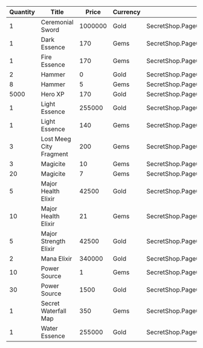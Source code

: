 | Quantity | Title | Price | Currency |  Dev Name |
| -------- | ----- | ----- | -------- |  -------- |
| 1 | Ceremonial Sword | 1000000 | Gold | SecretShop.Page02.CharShard.08 |
| 1 | Dark Essence | 170 | Gems | SecretShop.Page02.Reagent.19 |
| 1 | Fire Essence | 170 | Gems | SecretShop.Page02.Reagent.27 |
| 2 | Hammer | 0 | Gold | SecretShop.Page02.Free.06 |
| 8 | Hammer | 5 | Gems | SecretShop.Page02.Misc.08 |
| 5000 | Hero XP | 170 | Gold | SecretShop.Page02.Misc.06 |
| 1 | Light Essence | 255000 | Gold | SecretShop.Page02.Reagent.08 |
| 1 | Light Essence | 140 | Gems | SecretShop.Page02.UnderworldTrader.12 |
| 3 | Lost Meeg City Fragment | 200 | Gems | SecretShop.Page02.UnderworldTrader.26 |
| 3 | Magicite | 10 | Gems | SecretShop.Page02.Ore.02 |
| 20 | Magicite | 7 | Gems | SecretShop.Page02.UnderworldTrader.01 |
| 5 | Major Health Elixir | 42500 | Gold | SecretShop.Page02.Elixir.01 |
| 10 | Major Health Elixir | 21 | Gems | SecretShop.Page02.UnderworldTrader.03 |
| 5 | Major Strength Elixir | 42500 | Gold | SecretShop.Page02.Elixir.04 |
| 2 | Mana Elixir | 340000 | Gold | SecretShop.Page02.Elixir.03 |
| 10 | Power Source | 1 | Gems | SecretShop.Page02.Reagent.22 |
| 30 | Power Source | 1500 | Gold | SecretShop.Page02.UnderworldTraderGold.01 |
| 1 | Secret Waterfall Map | 350 | Gems | SecretShop.Page02.TreasureMap.11 |
| 1 | Water Essence | 255000 | Gold | SecretShop.Page02.Shard.05 |
